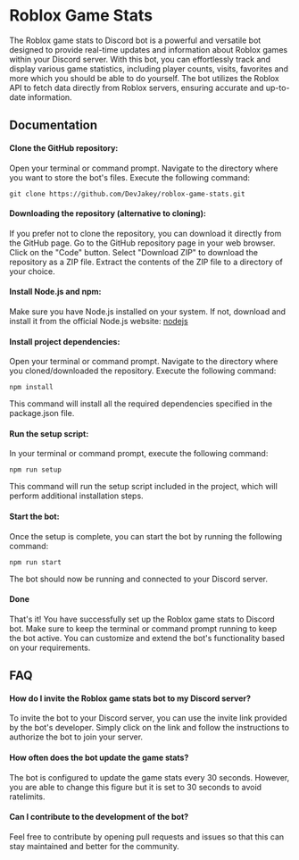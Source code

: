
# Roblox Game Stats

The Roblox game stats to Discord bot is a powerful and versatile bot designed to provide real-time updates and information about Roblox games within your Discord server. With this bot, you can effortlessly track and display various game statistics, including player counts, visits, favorites and more which you should be able to do yourself. The bot utilizes the Roblox API to fetch data directly from Roblox servers, ensuring accurate and up-to-date information.




## Documentation


#### Clone the GitHub repository:

Open your terminal or command prompt.
Navigate to the directory where you want to store the bot's files.
Execute the following command:

    git clone https://github.com/DevJakey/roblox-game-stats.git

#### Downloading the repository (alternative to cloning):

If you prefer not to clone the repository, you can download it directly from the GitHub page.
Go to the GitHub repository page in your web browser.
Click on the "Code" button.
Select "Download ZIP" to download the repository as a ZIP file.
Extract the contents of the ZIP file to a directory of your choice.

#### Install Node.js and npm:

Make sure you have Node.js installed on your system. If not, download and install it from the official Node.js website: [nodejs](https://nodejs.org)

#### Install project dependencies:

Open your terminal or command prompt.
Navigate to the directory where you cloned/downloaded the repository.
Execute the following command:

    npm install

This command will install all the required dependencies specified in the package.json file.


#### Run the setup script:

In your terminal or command prompt, execute the following command:

    npm run setup

This command will run the setup script included in the project, which will perform additional installation steps.

#### Start the bot:
Once the setup is complete, you can start the bot by running the following command:

    npm run start

The bot should now be running and connected to your Discord server.
#### Done
That's it! You have successfully set up the Roblox game stats to Discord bot. Make sure to keep the terminal or command prompt running to keep the bot active. You can customize and extend the bot's functionality based on your requirements.


## FAQ

#### How do I invite the Roblox game stats bot to my Discord server?

To invite the bot to your Discord server, you can use the invite link provided by the bot's developer. Simply click on the link and follow the instructions to authorize the bot to join your server.

#### How often does the bot update the game stats?

The bot is configured to update the game stats every 30 seconds. However, you are able to change this figure but it is set to 30 seconds to avoid ratelimits.

#### Can I contribute to the development of the bot?

Feel free to contribute by opening pull requests and issues so that this can stay maintained and better for the community.

